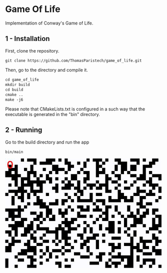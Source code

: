 # Game Of Life

Implementation of Conway's Game of Life.

## 1 - Installation

First, clone the repository.
```
git clone https://github.com/ThomasParistech/game_of_life.git
```
Then, go to the directory and compile it.
```
cd game_of_life
mkdir build
cd build
cmake ..
make -j6
```
Please note that CMakeLists.txt is configured in a such way that the executable is generated in the "bin" directory.

## 2 - Running

Go to the build directory and run the app
```
bin/main
```

![](./game_of_life.gif)

